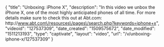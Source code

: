 {
    "title": "Unboxing: iPhone X",
    "description": "In this video we unbox the iPhone X, one of the most highly anticipated phones of all time.  For more details make sure to check this out at Abt.com: http:\/\/www.abt.com\/resources\/pages\/search.php?keywords=iphone+x",
    "videoid": "127537309",
    "date_created": "1509575672",
    "date_modified": "1511213193",
    "type": "captivate",
    "layout": "video",
    "url": "\/v\/unboxing-iphone-x\/127537309"
}